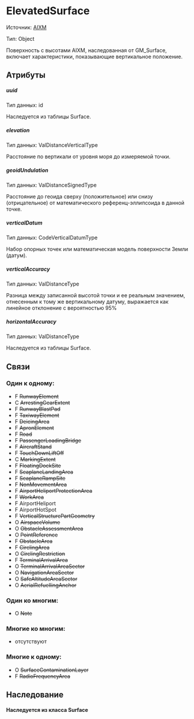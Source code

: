 ElevatedSurface
====
Источник: [AIXM](https://extranet.eurocontrol.int/http://webprisme.cfmu.eurocontrol.int/aixmwiki_public/bin/view/AIXM/Class_ElevatedSurface)

Тип: Object

Поверхность с высотами AIXM, наследованная от GM_Surface, включает характеристики, показывающие вертикальное положение.

## Атрибуты

##### uuid
Тип данных: id

Наследуетcя из таблицы Surface.

##### elevation
Тип данных: ValDistanceVerticalType

Расстояние по вертикали от уровня моря до измеряемой точки.

##### geoidUndulation
Тип данных: ValDistanceSignedType

Расстояние до геоида сверху (положительное) или снизу (отрицательное) от математического референц-эллипсоида в данной точке.

##### verticalDatum
Тип данных: CodeVerticalDatumType

Набор опорных точек или математическая модель поверхности Земли (датум).

##### verticalAccuracy
Тип данных: ValDistanceType

Разница между записанной высотой точки и ее реальным значением, отнесенным к тому же вертикальному датуму, выражается как линейное отклонение с вероятностью 95%

##### horizontalAccuracy
Тип данных: ValDistanceType

Наследуетcя из таблицы Surface.


## Связи

### Один к одному:

- F ~~RunwayElement~~
- C ~~ArrestingGearExtent~~
- F ~~RunwayBlastPad~~
- F ~~TaxiwayElement~~
- F ~~DeicingArea~~
- F ~~ApronElement~~
- F ~~Road~~
- F ~~PassengerLoadingBridge~~
- F ~~AircraftStand~~
- F ~~TouchDownLiftOff~~
- C ~~MarkingExtent~~
- F ~~FloatingDockSite~~
- F ~~SeaplaneLandingArea~~
- F ~~SeaplaneRampSite~~
- F ~~NonMovementArea~~
- F ~~AirportHeliportProtectionArea~~
- F ~~WorkArea~~
- F AirportHeliport
- F AirportHotSpot
- F ~~VerticalStructurePartGeometry~~
- O ~~AirspaceVolume~~
- O ~~ObstacleAssessmentArea~~
- O ~~PointReference~~
- F ~~ObstacleArea~~
- F ~~CirclingArea~~
- O ~~CirclingRestriction~~
- F ~~TerminalArrivalArea~~
- O ~~TerminalArrivalAreaSector~~
- O ~~NavigationAreaSector~~
- O ~~SafeAltitudeAreaSector~~
- O ~~AerialRefuellingAnchor~~

### Один ко многим:

- O ~~Note~~

### Многие ко многим:

- отсутствуют

### Многие к одному:

- O ~~SurfaceContaminationLayer~~
- F ~~RadioFrequencyArea~~


## Наследование

#### Наследуется из класса Surface